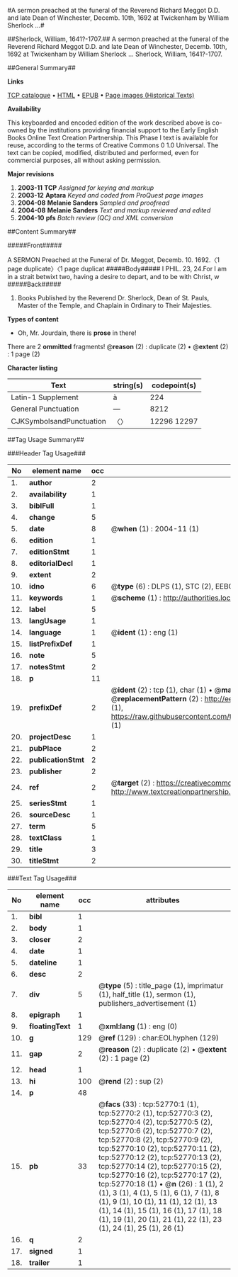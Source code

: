 #A sermon preached at the funeral of the Reverend Richard Meggot D.D. and late Dean of Winchester, Decemb. 10th, 1692 at Twickenham by William Sherlock ...#

##Sherlock, William, 1641?-1707.##
A sermon preached at the funeral of the Reverend Richard Meggot D.D. and late Dean of Winchester, Decemb. 10th, 1692 at Twickenham by William Sherlock ...
Sherlock, William, 1641?-1707.

##General Summary##

**Links**

[TCP catalogue](http://www.ota.ox.ac.uk/tcp/)  • 
[HTML](http://tei.it.ox.ac.uk/tcp/Texts-HTML/free/A59/A59884.html)  • 
[EPUB](http://tei.it.ox.ac.uk/tcp/Texts-EPUB/free/A59/A59884.epub) • 
[Page images (Historical Texts)](https://data.historicaltexts.jisc.ac.uk/view?pubId=eebo-12032317e&pageId=eebo-12032317e-52770-1)

**Availability**

This keyboarded and encoded edition of the
	       work described above is co-owned by the institutions
	       providing financial support to the Early English Books
	       Online Text Creation Partnership. This Phase I text is
	       available for reuse, according to the terms of Creative
	       Commons 0 1.0 Universal. The text can be copied,
	       modified, distributed and performed, even for
	       commercial purposes, all without asking permission.

**Major revisions**

1. __2003-11__ __TCP__ *Assigned for keying and markup*
1. __2003-12__ __Aptara__ *Keyed and coded from ProQuest page images*
1. __2004-08__ __Melanie Sanders__ *Sampled and proofread*
1. __2004-08__ __Melanie Sanders__ *Text and markup reviewed and edited*
1. __2004-10__ __pfs__ *Batch review (QC) and XML conversion*

##Content Summary##

#####Front#####

A
SERMON
Preached at the Funeral of
Dr. Meggot,
Decemb. 10. 1692.〈1 page duplicate〉〈1 page duplicat
#####Body#####
I PHIL. 23, 24.For I am in a strait betwixt two,
having a desire to depart, and to
be with Christ, w
#####Back#####

1. Books Published by the Reverend Dr. Sherlock,
Dean of St. Pauls, Master of the
Temple, and Chaplain in Ordinary to Their
Majesties.

**Types of content**

  * Oh, Mr. Jourdain, there is **prose** in there!

There are 2 **ommitted** fragments! 
 @__reason__ (2) : duplicate (2)  •  @__extent__ (2) : 1 page (2)

**Character listing**


|Text|string(s)|codepoint(s)|
|---|---|---|
|Latin-1 Supplement|à|224|
|General Punctuation|—|8212|
|CJKSymbolsandPunctuation|〈〉|12296 12297|

##Tag Usage Summary##

###Header Tag Usage###

|No|element name|occ|attributes|
|---|---|---|---|
|1.|__author__|2||
|2.|__availability__|1||
|3.|__biblFull__|1||
|4.|__change__|5||
|5.|__date__|8| @__when__ (1) : 2004-11 (1)|
|6.|__edition__|1||
|7.|__editionStmt__|1||
|8.|__editorialDecl__|1||
|9.|__extent__|2||
|10.|__idno__|6| @__type__ (6) : DLPS (1), STC (2), EEBO-CITATION (1), OCLC (1), VID (1)|
|11.|__keywords__|1| @__scheme__ (1) : http://authorities.loc.gov/ (1)|
|12.|__label__|5||
|13.|__langUsage__|1||
|14.|__language__|1| @__ident__ (1) : eng (1)|
|15.|__listPrefixDef__|1||
|16.|__note__|5||
|17.|__notesStmt__|2||
|18.|__p__|11||
|19.|__prefixDef__|2| @__ident__ (2) : tcp (1), char (1)  •  @__matchPattern__ (2) : ([0-9\-]+):([0-9IVX]+) (1), (.+) (1)  •  @__replacementPattern__ (2) : http://eebo.chadwyck.com/downloadtiff?vid=$1&page=$2 (1), https://raw.githubusercontent.com/textcreationpartnership/Texts/master/tcpchars.xml#$1 (1)|
|20.|__projectDesc__|1||
|21.|__pubPlace__|2||
|22.|__publicationStmt__|2||
|23.|__publisher__|2||
|24.|__ref__|2| @__target__ (2) : https://creativecommons.org/publicdomain/zero/1.0/ (1), http://www.textcreationpartnership.org/docs/. (1)|
|25.|__seriesStmt__|1||
|26.|__sourceDesc__|1||
|27.|__term__|5||
|28.|__textClass__|1||
|29.|__title__|3||
|30.|__titleStmt__|2||


###Text Tag Usage###

|No|element name|occ|attributes|
|---|---|---|---|
|1.|__bibl__|1||
|2.|__body__|1||
|3.|__closer__|2||
|4.|__date__|1||
|5.|__dateline__|1||
|6.|__desc__|2||
|7.|__div__|5| @__type__ (5) : title_page (1), imprimatur (1), half_title (1), sermon (1), publishers_advertisement (1)|
|8.|__epigraph__|1||
|9.|__floatingText__|1| @__xml:lang__ (1) : eng (0)|
|10.|__g__|129| @__ref__ (129) : char:EOLhyphen (129)|
|11.|__gap__|2| @__reason__ (2) : duplicate (2)  •  @__extent__ (2) : 1 page (2)|
|12.|__head__|1||
|13.|__hi__|100| @__rend__ (2) : sup (2)|
|14.|__p__|48||
|15.|__pb__|33| @__facs__ (33) : tcp:52770:1 (1), tcp:52770:2 (1), tcp:52770:3 (2), tcp:52770:4 (2), tcp:52770:5 (2), tcp:52770:6 (2), tcp:52770:7 (2), tcp:52770:8 (2), tcp:52770:9 (2), tcp:52770:10 (2), tcp:52770:11 (2), tcp:52770:12 (2), tcp:52770:13 (2), tcp:52770:14 (2), tcp:52770:15 (2), tcp:52770:16 (2), tcp:52770:17 (2), tcp:52770:18 (1)  •  @__n__ (26) : 1 (1), 2 (1), 3 (1), 4 (1), 5 (1), 6 (1), 7 (1), 8 (1), 9 (1), 10 (1), 11 (1), 12 (1), 13 (1), 14 (1), 15 (1), 16 (1), 17 (1), 18 (1), 19 (1), 20 (1), 21 (1), 22 (1), 23 (1), 24 (1), 25 (1), 26 (1)|
|16.|__q__|2||
|17.|__signed__|1||
|18.|__trailer__|1||
